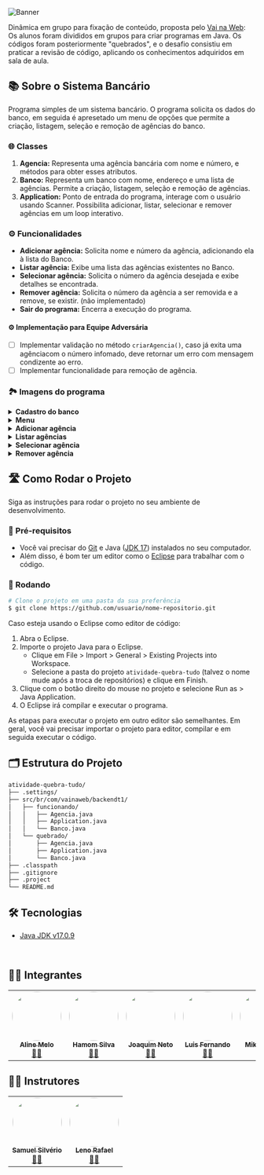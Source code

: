 ![Banner](https://i.postimg.cc/GpJ0wKcs/banner-vnw-dinamica-quebra-tudo.png)

Dinâmica em grupo para fixação de conteúdo, proposta pelo [Vai na Web](https://www.linkedin.com/company/vainaweb/): Os alunos foram divididos em grupos para criar programas em Java. Os códigos foram posteriormente "quebrados", e o desafio consistiu em praticar a revisão de código, aplicando os conhecimentos adquiridos em sala de aula.

## 📚 Sobre o Sistema Bancário

Programa simples de um sistema bancário. O programa solicita os dados do banco, em seguida é apresetado um menu de opções que permite a criação, listagem, seleção e remoção de agências do banco.

### 🌐 Classes

1. **Agencia:** Representa uma agência bancária com nome e número, e métodos para obter esses atributos.
2. **Banco:** Representa um banco com nome, endereço e uma lista de agências. Permite a criação, listagem, seleção e remoção de agências.
3. **Application:** Ponto de entrada do programa, interage com o usuário usando Scanner. Possibilita adicionar, listar, selecionar e remover agências em um loop interativo.

### ⚙️ Funcionalidades

- **Adicionar agência:** Solicita nome e número da agência, adicionando ela à lista do Banco.
- **Listar agência:** Exibe uma lista das agências existentes no Banco.
- **Selecionar agência:** Solicita o número da agência desejada e exibe detalhes se encontrada.
- **Remover agência:** Solicita o número da agência a ser removida e a remove, se existir. (não implementado)
- **Sair do programa:** Encerra a execução do programa.

#### ⚙️ Implementação para Equipe Adversária

- [ ] Implementar validação no método `criarAgencia()`, caso já exita uma agênciacom o número infomado, deve retornar um erro com mensagem condizente ao erro.
- [ ] Implementar funcionalidade para remoção de agência.

### 🏞️ Imagens do programa

<details>
  <summary><b>Cadastro do banco</b></summary>
  
  ![cadastro](https://i.postimg.cc/fT8Q8FqK/image.png)
</details>

<details>
  <summary><b>Menu</b></summary>
  
  ![menu](https://i.postimg.cc/4ywqF7Pd/image.png)
</details>

<details>
  <summary><b>Adicionar agência</b></summary>
  
  ![adicionar](https://i.postimg.cc/pVGtZ46B/image.png)
</details>

<details>
  <summary><b>Listar agências</b></summary>
  
  ![listar](https://i.postimg.cc/zGPj2S16/image.png)
</details>

<details>
  <summary><b>Selecionar agência</b></summary>
  
  ![selecionar](https://i.postimg.cc/W4V2KKcf/image.png)
</details>

<details>
  <summary><b>Remover agência</b></summary>

  ![remover](https://i.postimg.cc/5NG5w5Wt/image.png)  
</details>

## 🛣️ Como Rodar o Projeto

Siga as instruções para rodar o projeto no seu ambiente de desenvolvimento.

### 🚀 Pré-requisitos

- Você vai precisar do [Git](https://git-scm.com/) e Java ([JDK 17](https://www.oracle.com/java/technologies/javase/jdk17-archive-downloads.html)) instalados no seu computador.
- Além disso, é bom ter um editor como o [Eclipse](https://eclipseide.org/) para trabalhar com o código.

### 🎲 Rodando

```bash
# Clone o projeto em uma pasta da sua preferência
$ git clone https://github.com/usuario/nome-repositorio.git
```

Caso esteja usando o Eclipse como editor de código:

1. Abra o Eclipse.
2. Importe o projeto Java para o Eclipse.
   - Clique em File > Import > General > Existing Projects into Workspace.
   - Selecione a pasta do projeto `atividade-quebra-tudo` (talvez o nome mude após a troca de repositórios) e clique em Finish.
3. Clique com o botão direito do mouse no projeto e selecione Run as > Java Application.
4. O Eclipse irá compilar e executar o programa.

As etapas para executar o projeto em outro editor são semelhantes. Em geral, você vai precisar importar o projeto para editor, compilar e em seguida executar o código.

## 🗂️ Estrutura do Projeto

```markdown
atividade-quebra-tudo/
├── .settings/
├── src/br/com/vainaweb/backendt1/
│   ├── funcionando/
│   │   ├── Agencia.java
│   │   ├── Application.java
│   │   └── Banco.java
│   └── quebrado/
│       ├── Agencia.java
│       ├── Application.java
│       └── Banco.java
├── .classpath
├── .gitignore
├── .project
└── README.md
```

## 🛠️ Tecnologias

- [Java JDK v17.0.9](https://www.oracle.com/java/technologies/javase/jdk17-archive-downloads.html)

</br>

## 👨‍💻 Integrantes

<table>
  <tr>
    <td align="center"><a href="https://www.linkedin.com/in/alinemelofrontend/"><img style="border-radius: 50%;" src="https://avatars.githubusercontent.com/u/109696840?v=4" width="100px;" alt=""/><br /><sub><b>Aline Melo</b></sub></a><br /><a href="https://github.com/alinemello29" title="Aline Melo">👨‍💻</a></td>
    <td align="center"><a href="https://www.linkedin.com/in/hamomgs/"><img style="border-radius: 50%;" src="https://avatars.githubusercontent.com/u/88857655?v=4" width="100px;" alt=""/><br /><sub><b>Hamom Silva</b></sub></a><br /><a href="https://github.com/hamomgs" title="Hamom Silva">👨‍💻</a></td>
    <td align="center"><a href="https://www.linkedin.com/in/joaquimbsneto/"><img style="border-radius: 50%;" src="https://avatars.githubusercontent.com/u/108842217?v=4" width="100px;" alt=""/><br /><sub><b>Joaquim Neto</b></sub></a><br /><a href="https://github.com/joaquimnetodev" title="Joaquim Neto">👨‍💻</a></td>
    <td align="center"><a href="https://www.linkedin.com/in/luis-viana-3b9194120/"><img style="border-radius: 50%;" src="https://avatars.githubusercontent.com/u/26436332?v=4" width="100px;" alt=""/><br /><sub><b>Luis Fernando</b></sub></a><br /><a href="https://github.com/lbarrosviana" title="Luis Fernando">👨‍💻</a></td>
    <td align="center"><a href="https://www.linkedin.com/in/mikaela-tito-8a00501b8/"><img style="border-radius: 50%;" src="https://avatars.githubusercontent.com/u/144917085?v=4" width="100px;" alt=""/><br /><sub><b>Mikaela Tito</b></sub></a><br /><a href="https://github.com/mikatito99" title="Mikaela Tito">👨‍💻</a></td>
</tr>
</table>

## 🧑‍🏫 Instrutores

<table>
  <tr>
    <td align="center"><a href="https://www.linkedin.com/in/samuel-silveriom/"><img style="border-radius: 50%;" src="https://avatars.githubusercontent.com/u/103957897?v=4" width="100px;" alt=""/><br /><sub><b>Samuel Silvério</b></sub></a><br /><a href="https://github.com/Samuel-prata" title="Samuel Silvério">🧑‍🏫</a></td> 
    <td align="center"><a href="https://www.linkedin.com/in/leno-rafael-85a2ab1ba/"><img style="border-radius: 50%;" src="https://avatars.githubusercontent.com/u/73203800?v=4" width="100px;" alt=""/><br /><sub><b>Leno Rafael</b></sub></a><br /><a href="https://github.com/lenors" title="Leno Rafael">🧑‍🏫</a></td>
</tr>
</table>
